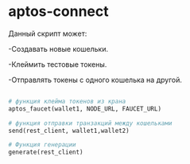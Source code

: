# aptos-connect
Данный скрипт может: 

-Создавать новые кошельки.

-Клеймить тестовые токены.

-Отправлять токены с одного кошелька на другой.

```python

# функция клейма токенов из крана
aptos_faucet(wallet1, NODE_URL, FAUCET_URL)

# функция отправки транзакций между кошельками
send(rest_client, wallet1,wallet2)

# Функция генерации
generate(rest_client)
```

